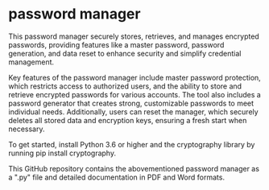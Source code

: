 # password manager
This password manager securely stores, retrieves, and manages encrypted passwords, providing features like a master password, password generation, and data reset to enhance security and simplify credential management.

Key features of the password manager include master password protection, which restricts access to authorized users, and the ability to store and retrieve encrypted passwords for various accounts. The tool also includes a password generator that creates strong, customizable passwords to meet individual needs. Additionally, users can reset the manager, which securely deletes all stored data and encryption keys, ensuring a fresh start when necessary.

To get started, install Python 3.6 or higher and the cryptography library by running pip install cryptography. 

This GitHub repository contains the abovementioned password manager as a ".py" file and detailed documentation in PDF and Word formats.
